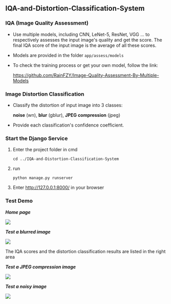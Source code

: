 ## IQA-and-Distortion-Classification-System
### **IQA (Image Quality Assessment)**

- Use multiple models, including CNN, LeNet-5, ResNet, VGG ... to respectively assesses the input image's quality and get the score. The final IQA score of the input image is the average of all these scores.

- Models are provided in the folder `app/assess/models`

- To check the training process or get your own model, follow the link: 

  https://github.com/RainFZY/Image-Quality-Assessment-By-Multiple-Models



### **Image Distortion Classification**

- Classify the distortion of input image into 3 classes: 

  **noise** (wn), **blur** (gblur), **JPEG compression** (jpeg)

- Provide each classification's confidence coefficient.




### **Start the Django Service**

1. Enter the project folder in cmd

   ```
   cd ../IQA-and-Distortion-Classification-System
   ```

2. run

   ```
   python manage.py runserver
   ```

3. Enter http://127.0.0.1:8000/ in your browser

   

### **Test Demo**

***Home page***

![](https://github.com/RainFZY/IQA-and-Distortions-Processing-System/blob/master/images/screen_shot/example1.png)

***Test a blurred image***

![](https://github.com/RainFZY/IQA-and-Distortions-Processing-System/blob/master/images/screen_shot/example2.png)

The IQA scores and the distortion classification results are listed in the right area

***Test a JPEG compression image***

![](https://github.com/RainFZY/IQA-and-Distortions-Processing-System/blob/master/images/screen_shot/example3.png)

***Test a noisy image***

![](https://github.com/RainFZY/IQA-and-Distortions-Processing-System/blob/master/images/screen_shot/example4.png)